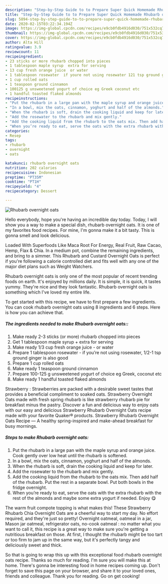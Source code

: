 ```yaml
---
description: "Step-by-Step Guide to to Prepare Super Quick Homemade Rhubarb overnight oats"
title: "Step-by-Step Guide to to Prepare Super Quick Homemade Rhubarb overnight oats"
slug: 5894-step-by-step-guide-to-to-prepare-super-quick-homemade-rhubarb-overnight-oats
date: 2020-02-15T03:22:34.194Z
image: https://img-global.cpcdn.com/recipes/e9cb0fdb4916d030/751x532cq70/rhubarb-overnight-oats-recipe-main-photo.jpg
thumbnail: https://img-global.cpcdn.com/recipes/e9cb0fdb4916d030/751x532cq70/rhubarb-overnight-oats-recipe-main-photo.jpg
cover: https://img-global.cpcdn.com/recipes/e9cb0fdb4916d030/751x532cq70/rhubarb-overnight-oats-recipe-main-photo.jpg
author: Alta Hill
ratingvalue: 3.9
reviewcount: 11
recipeingredient:
- 23 sticks or more rhubarb chopped into pieces
- 1 tablespoon maple syrup  extra for serving
- 13 cup fresh orange juice  or water
- 1 tablespoon rosewater  if youre not using rosewater 121 tsp ground ginger is also good
- 1 cup rolled oats
- 1 teaspoon ground cinnamon
- 100125 g unsweetened yogurt of choice eg Greek coconut etc
- 1 handful toasted flaked almonds
recipeinstructions:
- "Put the rhubarb in a large pan with the maple syrup and orange juice. Cook gently over low heat until the rhubarb is softened."
- "In a bowl, mix the oats, cinnamon, yoghurt and half of the almonds."
- "When the rhubarb is soft, drain the cooking liquid and keep for later."
- "Add the rosewater to the rhubarb and mix gently."
- "Add the cooking liquid from the rhubarb to the oats mix. Then add half of the rhubarb. Put the rest in a separate bowl. Put both bowls in the fridge overnight."
- "When you’re ready to eat, serve the oats with the extra rhubarb with the rest of the almonds and maybe some extra yogurt if needed. Enjoy 😋"
categories:
- Resep
tags:
- rhubarb
- overnight
- oats

katakunci: rhubarb overnight oats
nutrition: 202 calories
recipecuisine: Indonesian
preptime: "PT35M"
cooktime: "PT1H"
recipeyield: "4"
recipecategory: Dessert

---
```



![Rhubarb overnight oats](https://img-global.cpcdn.com/recipes/e9cb0fdb4916d030/751x532cq70/rhubarb-overnight-oats-recipe-main-photo.jpg)

Hello everybody, hope you're having an incredible day today. Today, I will show you a way to make a special dish, rhubarb overnight oats. It is one of my favorites food recipes. For mine, I'm gonna make it a bit tasty. This is gonna smell and look delicious.

Loaded With Superfoods Like Maca Root For Energy, Real Fruit, Raw Cacao, Hemp, Flax &amp; Chia. In a medium pot, combine the remaining ingredients, and bring to a simmer. This Rhubarb and Custard Overnight Oats is perfect if you&#39;re following a calorie controlled diet and fits well with any one of the major diet plans such as Weight Watchers.

Rhubarb overnight oats is only one of the most popular of recent trending foods on earth. It's enjoyed by millions daily. It is simple, it is quick, it tastes yummy. They're nice and they look fantastic. Rhubarb overnight oats is something which I've loved my entire life.


To get started with this recipe, we have to first prepare a few ingredients. You can cook rhubarb overnight oats using 8 ingredients and 6 steps. Here is how you can achieve that.

##### The ingredients needed to make Rhubarb overnight oats::

1. Make ready 2-3 sticks (or more) rhubarb chopped into pieces
1. Get 1 tablespoon maple syrup + extra for serving
1. Make ready 1/3 cup fresh orange juice - or water
1. Prepare 1 tablespoon rosewater - if you’re not using rosewater, 1/2-1 tsp ground ginger is also good
1. Prepare 1 cup rolled oats
1. Make ready 1 teaspoon ground cinnamon
1. Prepare 100-125 g unsweetened yogurt of choice eg Greek, coconut etc
1. Make ready 1 handful toasted flaked almonds


Strawberry : Strawberries are packed with a desirable sweet tastes that provides a beneficial compliment to soaked oats. Strawberry Overnight Oats made with fresh spring rhubarb is like strawberry rhubarb pie for breakfast minus the pastry. Discover a fun and delicious way to enjoy oats with our easy and delicious Strawberry Rhubarb Overnight Oats recipe made with your favorite Quaker® products. Strawberry Rhubarb Overnight Oats Recipe — A healthy spring-inspired and make-ahead breakfast for busy mornings. 

##### Steps to make Rhubarb overnight oats:

1. Put the rhubarb in a large pan with the maple syrup and orange juice. Cook gently over low heat until the rhubarb is softened.
1. In a bowl, mix the oats, cinnamon, yoghurt and half of the almonds.
1. When the rhubarb is soft, drain the cooking liquid and keep for later.
1. Add the rosewater to the rhubarb and mix gently.
1. Add the cooking liquid from the rhubarb to the oats mix. Then add half of the rhubarb. Put the rest in a separate bowl. Put both bowls in the fridge overnight.
1. When you’re ready to eat, serve the oats with the extra rhubarb with the rest of the almonds and maybe some extra yogurt if needed. Enjoy 😋


The warm fruit compote topping is what makes this! These Strawberry Rhubarb Chia Overnight Oats are a cheerful way to start my day. No effort required, and they&#39;re just so pretty! Overnight oatmeal, oatmeal in a jar, Mason jar oatmeal, refrigerator oats, no-cook oatmeal : no matter what you want to call it, this recipe is a great way to make sure you&#39;re getting a nutritious breakfast on those. At first, I thought the rhubarb might be too tart or too firm to jam up in the same way, but it&#39;s perfectly tangy and deliciously sweet and thick. 

So that is going to wrap this up with this exceptional food rhubarb overnight oats recipe. Thanks so much for reading. I'm sure you will make this at home. There's gonna be interesting food in home recipes coming up. Don't forget to save this page on your browser, and share it to your loved ones, friends and colleague. Thank you for reading. Go on get cooking!
